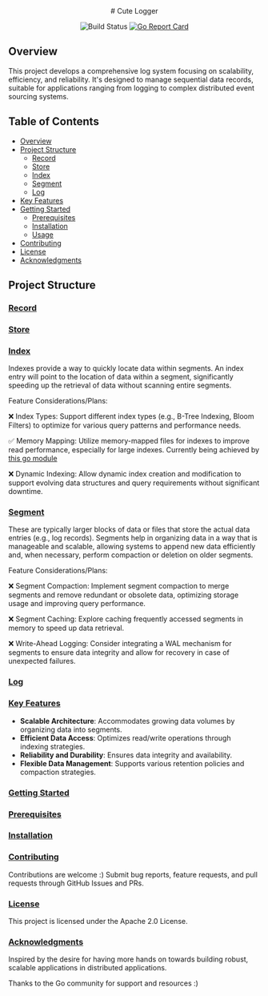 <div align="center">
# Cute Logger

![Build Status](https://github.com/BryceDouglasJames/Cute-Logger/actions/workflows/go-test.yaml/badge.svg) [![Go Report Card](https://goreportcard.com/badge/github.com/BryceDouglasJames/Cute-Logger)](https://goreportcard.com/report/github.com/BryceDouglasJames/Cute-Logger)
</div>

## Overview

This project develops a comprehensive log system focusing on scalability, efficiency, and reliability. It's designed to manage sequential data records, suitable for applications ranging from logging to complex distributed event sourcing systems.

## Table of Contents

- [Overview](#overview)
- [Project Structure](#project-structure)
  - [Record](#record)
  - [Store](#store)
  - [Index](#index)
  - [Segment](#segment)
  - [Log](#log)
- [Key Features](#key-features)
- [Getting Started](#getting-started)
  - [Prerequisites](#prerequisites)
  - [Installation](#installation)
  - [Usage](#usage)
- [Contributing](#contributing)
- [License](#license)
- [Acknowledgments](#acknowledgments)

## Project Structure

### [Record](#)


### [Store](#)


### [Index](#)
Indexes provide a way to quickly locate data within segments. An index entry will point to the location of data within a segment, significantly speeding up the retrieval of data without scanning entire segments.

Feature Considerations/Plans:

❌ Index Types: Support different index types (e.g., B-Tree Indexing, Bloom Filters) to optimize for various query patterns and performance needs.

✅ Memory Mapping: Utilize memory-mapped files for indexes to improve read performance, especially for large indexes. Currently being achieved by [this go module](https://github.com/tysonmote/gommap/tree/master)

❌ Dynamic Indexing: Allow dynamic index creation and modification to support evolving data structures and query requirements without significant downtime.

### [Segment](#)
These are typically larger blocks of data or files that store the actual data entries (e.g., log records). Segments help in organizing data in a way that is manageable and scalable, allowing systems to append new data efficiently and, when necessary, perform compaction or deletion on older segments.

Feature Considerations/Plans:

❌ Segment Compaction: Implement segment compaction to merge segments and remove redundant or obsolete data, optimizing storage usage and improving query performance.

❌ Segment Caching: Explore caching frequently accessed segments in memory to speed up data retrieval.

❌ Write-Ahead Logging: Consider integrating a WAL mechanism for segments to ensure data integrity and allow for recovery in case of unexpected failures.

### [Log](#)

### [Key Features](#)
- **Scalable Architecture**: Accommodates growing data volumes by organizing data into segments.
- **Efficient Data Access**: Optimizes read/write operations through indexing strategies.
- **Reliability and Durability**: Ensures data integrity and availability.
- **Flexible Data Management**: Supports various retention policies and compaction strategies.

### [Getting Started](#)

### [Prerequisites](#)

### [Installation](#)

### [Contributing](#)
Contributions are welcome :) Submit bug reports, feature requests, and pull requests through GitHub Issues and PRs.

### [License](#)
This project is licensed under the Apache 2.0 License.

### [Acknowledgments](#)
Inspired by the desire for having more hands on towards building robust, scalable applications in distributed applications.

Thanks to the Go community for support and resources :)


